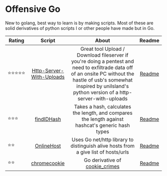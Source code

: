 # Offensive Go
New to golang, best way to learn is by making scripts. Most of these are solid derivatives of python scripts I or other people have made but in Go. 

 

| Rating   |                     Script               |                        About                       | Readme |                             
|----------|:--------------------------------------:|:----------------------------------------------------:|:------:|
|⭐️⭐️⭐️⭐️⭐️ | [Http-Server-With-Uploads](https://github.com/OlivierLaflamme/Offensive-Go-Scripts/tree/master/fileserver) | Great tool Upload / Download fileserver if you're doing a pentest and need to exfiltrade data off of an onsite PC without the hastle of usb's somewhat inspired by uniIsland's python version of a http-server-with-uploads | [Readme](https://github.com/OlivierLaflamme/Offensive-Go-Scripts/blob/master/fileserver/Readme.md) | 
|⭐️⭐️⭐️       |[findIDHash](https://github.com/OlivierLaflamme/Pentesting_GoLang/blob/master/findIDHash/findIDHash.go) | Takes a hash, calculates the length, and compares the length against hashcat's generic hash types | [Readme](https://github.com/OlivierLaflamme/Offensive-Go-Scripts/blob/master/findIDHash/README.md) | 
|⭐️⭐️    |[OnlineHost](https://github.com/OlivierLaflamme/Pentesting_GoLang/blob/master/OnlineHost/main.go) |Uses Go net/http library to distinguish alive hosts from a give list of hosts/urls | [Readme](https://github.com/OlivierLaflamme/Offensive-Go-Scripts/blob/master/OnlineHost/README.md) | 
|⭐️⭐️          | [chromecookie](https://github.com/OlivierLaflamme/Offensive-Go-Scripts/blob/master/ChromeCookieStealer/chromecookie.go) | Go derivative of [cookie_crimes](https://github.com/defaultnamehere/cookie_crimes) | [Readme](https://github.com/OlivierLaflamme/Offensive-Go-Scripts/blob/master/ChromeCookieStealer/Readme.md) |





